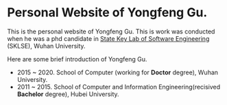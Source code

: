# Personal Website of Yongfeng Gu.

This is the personal website of Yongfeng Gu. This is work was conducted when he was a phd candidate in [State Key Lab of Software Engineering](http://sklse.whu.edu.cn/) (SKLSE), Wuhan University.

Here are some brief introduction of Yongfeng Gu.

* 2015 ~ 2020. School of Computer (working for **Doctor** degree), Wuhan University.
* 2011 ~ 2015. School of Computer and Information Engineering(recisived **Bachelor** degree), Hubei University.
